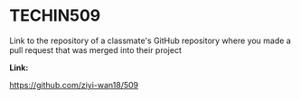 # TECHIN509
Link to the repository of a classmate's GitHub repository where you made a pull request that was merged into their project

**Link:**

https://github.com/ziyi-wan18/509
